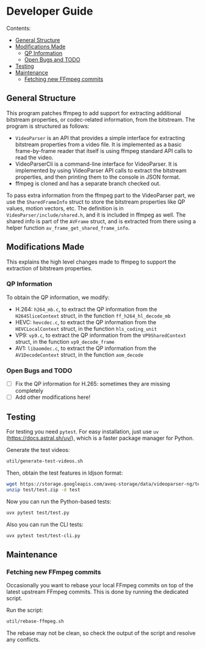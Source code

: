# Developer Guide

Contents:

- [General Structure](#general-structure)
- [Modifications Made](#modifications-made)
  - [QP Information](#qp-information)
  - [Open Bugs and TODO](#open-bugs-and-todo)
- [Testing](#testing)
- [Maintenance](#maintenance)
  - [Fetching new FFmpeg commits](#fetching-new-ffmpeg-commits)

## General Structure

This program patches ffmpeg to add support for extracting additional bitstream properties, or codec-related information, from the bitstream. The program is structured as follows:

- `VideoParser` is an API that provides a simple interface for extracting bitstream properties from a video file. It is implemented as a basic frame-by-frame reader that itself is using ffmpeg standard API calls to read the video.
- VideoParserCli is a command-line interface for VideoParser. It is implemented by using VideoParser API calls to extract the bitstream properties, and then printing them to the console in JSON format.
- ffmpeg is cloned and has a separate branch checked out.

To pass extra information from the ffmpeg part to the VideoParser part, we use the `SharedFrameInfo` struct to store the bitstream properties like QP values, motion vectors, etc. The definition is in `VideoParser/include/shared.h`, and it is included in ffmpeg as well. The shared info is part of the `AVFrame` struct, and is extracted from there using a helper function `av_frame_get_shared_frame_info`.

## Modifications Made

This explains the high level changes made to ffmpeg to support the extraction of bitstream properties.

### QP Information

To obtain the QP information, we modify:

- H.264: `h264_mb.c`, to extract the QP information from the `H264SliceContext` struct, in the function `ff_h264_hl_decode_mb`
- HEVC: `hevcdec.c`, to extract the QP information from the `HEVCLocalContext` struct, in the function `hls_coding_unit`
- VP9: `vp9.c`, to extract the QP information from the `VP9SharedContext` struct, in the function `vp9_decode_frame`
- AV1: `libaomdec.c`, to extract the QP information from the `AV1DecodeContext` struct, in the function `aom_decode`

### Open Bugs and TODO

- [ ] Fix the QP information for H.265: sometimes they are missing completely
- [ ] Add other modifications here!

## Testing

For testing you need `pytest`. For easy installation, just use `uv` (https://docs.astral.sh/uv/), which is a faster package manager for Python.

Generate the test videos:

```bash
util/generate-test-videos.sh
```

Then, obtain the test features in ldjson format:

```bash
wget https://storage.googleapis.com/aveq-storage/data/videoparser-ng/test/test.zip -O test/test.zip
unzip test/test.zip -d test
```

Now you can run the Python-based tests:

```bash
uvx pytest test/test.py
```

Also you can run the CLI tests:

```bash
uvx pytest test/test-cli.py
```

## Maintenance

### Fetching new FFmpeg commits

Occasionally you want to rebase your local FFmpeg commits on top of the latest upstream FFmpeg commits. This is done by running the dedicated script.

Run the script:

```bash
util/rebase-ffmpeg.sh
```

The rebase may not be clean, so check the output of the script and resolve any conflicts.
